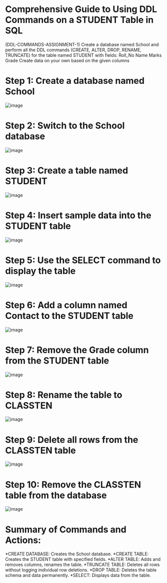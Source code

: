 # Comprehensive Guide to Using DDL Commands on a STUDENT Table in SQL

(DDL-COMMANDS-ASSIGNMENT-1)
Create a database named School and perform all the DDL commands (CREATE, ALTER, DROP, RENAME, TRUNCATE) for the table named STUDENT with fields: Roll_No Name Marks Grade Create data on your own based on the given columns

# Step 1: Create a database named School
![image](https://github.com/user-attachments/assets/b3a496fa-e1df-4771-aa95-1770d0ca1ad6)

# Step 2: Switch to the School database
![image](https://github.com/user-attachments/assets/80192f8c-da88-420a-8c3d-00c5121b8dc2)

# Step 3: Create a table named STUDENT
![image](https://github.com/user-attachments/assets/9fc72ca8-d163-4412-b232-6bb0e805e199)

# Step 4: Insert sample data into the STUDENT table
![image](https://github.com/user-attachments/assets/a7bfe60d-1c4a-4002-908d-acb2498236b1)

# Step 5: Use the SELECT command to display the table
![image](https://github.com/user-attachments/assets/d12a196c-9889-4b21-87db-6008c36c51d8)

# Step 6: Add a column named Contact to the STUDENT table
![image](https://github.com/user-attachments/assets/af64d8f4-e020-41e6-a355-1110f4dac89a)

# Step 7: Remove the Grade column from the STUDENT table
![image](https://github.com/user-attachments/assets/dee0d9d5-4252-4626-a865-20f41ad8ac32)

# Step 8: Rename the table to CLASSTEN
![image](https://github.com/user-attachments/assets/6df2a8c5-d5dc-4449-bc13-b4221b5f84dd)

# Step 9: Delete all rows from the CLASSTEN table
![image](https://github.com/user-attachments/assets/63fdfecb-b950-453a-9a74-cbb4f12eef90)

# Step 10: Remove the CLASSTEN table from the database
![image](https://github.com/user-attachments/assets/a4ecb550-fe0e-4eae-b5d6-83db10df255e)


# Summary of Commands and Actions:

*CREATE DATABASE: Creates the School database.
*CREATE TABLE: Creates the STUDENT table with specified fields.
*ALTER TABLE: Adds and removes columns, renames the table.
*TRUNCATE TABLE: Deletes all rows without logging individual row deletions.
*DROP TABLE: Deletes the table schema and data permanently.
*SELECT: Displays data from the table.


